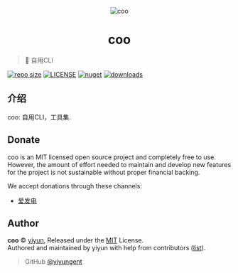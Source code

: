 <p align="center">
<img src="docs/_images/coo.png" alt="coo">
</p>
<h1 align="center">coo</h1>

> :cake: 自用CLI

[![repo size](https://img.shields.io/github/repo-size/yiyungent/coo.svg?style=flat)]()
[![LICENSE](https://img.shields.io/github/license/yiyungent/coo.svg?style=flat)](https://github.com/yiyungent/coo/blob/master/LICENSE)
[![nuget](https://img.shields.io/nuget/v/coo.svg?style=flat)](https://www.nuget.org/packages/coo/)
[![downloads](https://img.shields.io/nuget/dt/coo.svg?style=flat)](https://www.nuget.org/packages/coo/)



## 介绍

coo: 自用CLI，工具集.   
 

## Donate

coo is an MIT licensed open source project and completely free to use. However, the amount of effort needed to maintain and develop new features for the project is not sustainable without proper financial backing.

We accept donations through these channels:
- <a href="https://afdian.net/@yiyun" target="_blank">爱发电</a>

## Author

**coo** © [yiyun](https://github.com/yiyungent), Released under the [MIT](./LICENSE) License.<br>
Authored and maintained by yiyun with help from contributors ([list](https://github.com/yiyungent/coo/contributors)).

> GitHub [@yiyungent](https://github.com/yiyungent)

